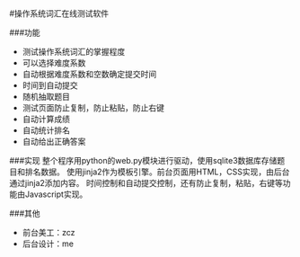<head><meta charset="UTF-8"></head>
#操作系统词汇在线测试软件

###功能
- 测试操作系统词汇的掌握程度
- 可以选择难度系数
- 自动根据难度系数和空数确定提交时间
- 时间到自动提交
- 随机抽取题目
- 测试页面防止复制，防止粘贴，防止右键
- 自动计算成绩
- 自动统计排名
- 自动给出正确答案

###实现
整个程序用python的web.py模块进行驱动，使用sqlite3数据库存储题目和排名数据。
使用jinja2作为模板引擎。前台页面用HTML，CSS实现，由后台通过jinja2添加内容。
时间控制和自动提交控制，还有防止复制，粘贴，右键等功能由Javascript实现。

###其他
- 前台美工：zcz
- 后台设计：me
